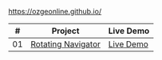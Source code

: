 https://ozgeonline.github.io/

<table>
  <thead>
    <tr>
      <th>#</th>
      <th class="head">Project</th>
      <th>Live Demo</th>
    </tr>
  </thead>
  <tbody>
    <tr>
      <td>01</td>
      <td><a href="#">Rotating Navigator</a></td>
      <td><a href="#">Live Demo</a></td>
    </tr>
  </tbody>
</table>
